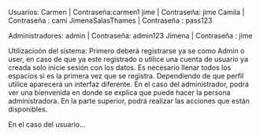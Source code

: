 Usuarios:
Carmen | Contraseña:carmen1
jime | Contraseña: jime
Camila | Contraseña : cami
JimenaSalasThames | Contraseña : pass123

Administradores:
admin | Contraseña: admin123
Jimena | Contraseña : jime

Utilizacioón del sistema:
Primero deberá registrarse ya se como Admin o user, en caso de que ya este registrado o utilice una cuenta de usuario ya creada solo inicie sesión con los datos.
Es necesario llenar todos los espacios si es la primera vez que se registra.
Dependiendo de que perfil utilice aparecerá un interfaz diferente.
En el caso del administrador, podrá ver una bienvenida en donde se explica que puede hacer la persona administradora.
En la parte superior, podrá realizar las acciones que están disponibles.

En el caso del usuario...
